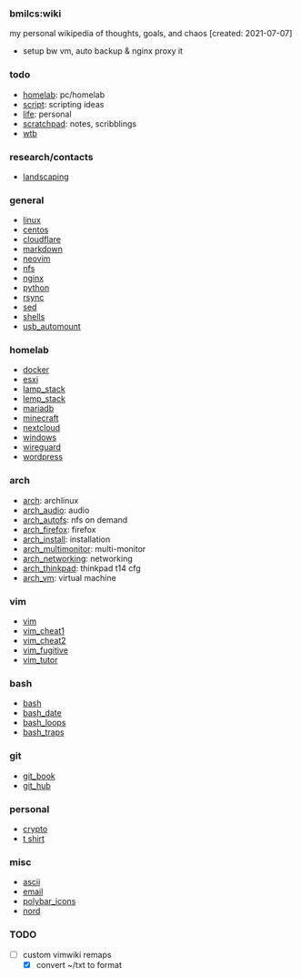 ### bmilcs:wiki

my personal wikipedia of thoughts, goals, and chaos [created: 2021-07-07]

- setup bw vm, auto backup & nginx proxy it


### todo
* [homelab](homelab.md):           pc/homelab
* [script](script.md):            scripting ideas
* [life](life.md):              personal
* [scratchpad](scratchpad.md):        notes, scribblings
* [wtb](wtb.md)

### research/contacts
* [landscaping](landscaping.md)

### general
* [linux](linux.md)
* [centos](centos.md)
* [cloudflare](cloudflare.md)
* [markdown](markdown.md)
* [neovim](neovim.md)
* [nfs](nfs.md)
* [nginx](nginx.md)
* [python](python.md)
* [rsync](rsync.md)
* [sed](sed.md)
* [shells](shells.md)
* [usb_automount](usb_automount.md)
 
### homelab
* [docker](docker.md)
* [esxi](esxi.md)
* [lamp_stack](lamp_stack.md)
* [lemp_stack](lemp_stack.md)
* [mariadb](mariadb.md)
* [minecraft](minecraft.md)
* [nextcloud](nextcloud.md)
* [windows](windows.md)
* [wireguard](wireguard.md)
* [wordpress](wordpress.md)
 
### arch
* [arch](arch.md):              archlinux
* [arch_audio](arch_audio.md):        audio 
* [arch_autofs](arch_autofs.md):       nfs on demand
* [arch_firefox](arch_firefox.md):      firefox
* [arch_install](arch_install.md):      installation
* [arch_multimonitor](arch_multimonitor.md): multi-monitor
* [arch_networking](arch_networking.md):   networking
* [arch_thinkpad](arch_thinkpad.md):     thinkpad t14 cfg
* [arch_vm](arch_vm.md):           virtual machine

### vim
* [vim](vim.md)
* [vim_cheat1](vim_cheat1.md)
* [vim_cheat2](vim_cheat2.md)
* [vim_fugitive](vim_fugitive.md)
* [vim_tutor](vim_tutor.md)

### bash
* [bash](bash.md)
* [bash_date](bash_date.md)
* [bash_loops](bash_loops.md)
* [bash_traps](bash_traps.md)

### git
* [git_book](git_book.md)
* [git_hub](git_hub.md)

### personal
* [crypto](crypto.md)
* [t shirt](t-shirt.md)
 
### misc
* [ascii](ascii.md)
* [email](email.md)
* [polybar_icons](polybar_icons.md)
* [nord](nord.md)

### TODO
- [ ] custom vimwiki remaps
  - [X] convert ~/txt to format
